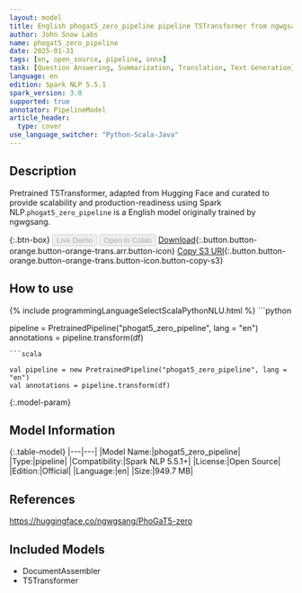 ```yaml
---
layout: model
title: English phogat5_zero_pipeline pipeline T5Transformer from ngwgsang
author: John Snow Labs
name: phogat5_zero_pipeline
date: 2025-01-31
tags: [en, open_source, pipeline, onnx]
task: [Question Answering, Summarization, Translation, Text Generation]
language: en
edition: Spark NLP 5.5.1
spark_version: 3.0
supported: true
annotator: PipelineModel
article_header:
  type: cover
use_language_switcher: "Python-Scala-Java"
---
```


## Description

Pretrained T5Transformer, adapted from Hugging Face and curated to provide scalability and production-readiness using Spark NLP.`phogat5_zero_pipeline` is a English model originally trained by ngwgsang.

{:.btn-box}
<button class="button button-orange" disabled>Live Demo</button>
<button class="button button-orange" disabled>Open in Colab</button>
[Download](https://s3.amazonaws.com/auxdata.johnsnowlabs.com/public/models/phogat5_zero_pipeline_en_5.5.1_3.0_1738313710005.zip){:.button.button-orange.button-orange-trans.arr.button-icon}
[Copy S3 URI](s3://auxdata.johnsnowlabs.com/public/models/phogat5_zero_pipeline_en_5.5.1_3.0_1738313710005.zip){:.button.button-orange.button-orange-trans.button-icon.button-copy-s3}

## How to use



<div class="tabs-box" markdown="1">
{% include programmingLanguageSelectScalaPythonNLU.html %}
```python

pipeline = PretrainedPipeline("phogat5_zero_pipeline", lang = "en")
annotations =  pipeline.transform(df)   

```
```scala

val pipeline = new PretrainedPipeline("phogat5_zero_pipeline", lang = "en")
val annotations = pipeline.transform(df)

```
</div>

{:.model-param}
## Model Information

{:.table-model}
|---|---|
|Model Name:|phogat5_zero_pipeline|
|Type:|pipeline|
|Compatibility:|Spark NLP 5.5.1+|
|License:|Open Source|
|Edition:|Official|
|Language:|en|
|Size:|949.7 MB|

## References

https://huggingface.co/ngwgsang/PhoGaT5-zero

## Included Models

- DocumentAssembler
- T5Transformer